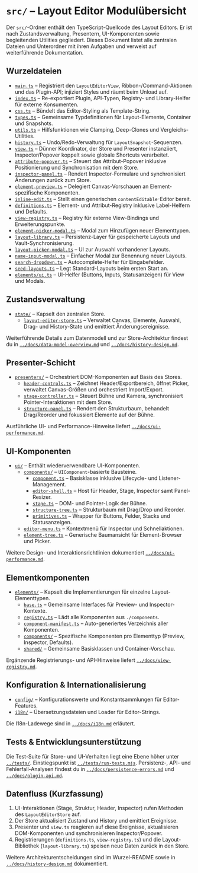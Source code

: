 # `src/` – Layout Editor Modulübersicht

Der `src/`-Ordner enthält den TypeScript-Quellcode des Layout Editors. Er ist nach Zustandsverwaltung, Presentern, UI-Komponenten sowie begleitenden Utilities gegliedert. Dieses Dokument listet alle zentralen Dateien und Unterordner mit ihren Aufgaben und verweist auf weiterführende Dokumentation.

## Wurzeldateien

- [`main.ts`](main.ts) – Registriert den `LayoutEditorView`, Ribbon-/Command-Aktionen und das Plugin-API; injiziert Styles und räumt beim Unload auf.
- [`index.ts`](index.ts) – Re-exportiert Plugin, API-Typen, Registry- und Library-Helfer für externe Konsumenten.
- [`css.ts`](css.ts) – Bündelt das Editor-Styling als Template-String.
- [`types.ts`](types.ts) – Gemeinsame Typdefinitionen für Layout-Elemente, Container und Snapshots.
- [`utils.ts`](utils.ts) – Hilfsfunktionen wie Clamping, Deep-Clones und Vergleichs-Utilities.
- [`history.ts`](history.ts) – Undo/Redo-Verwaltung für `LayoutSnapshot`-Sequenzen.
- [`view.ts`](view.ts) – Dünner Koordinator, der Store und Presenter instanziiert, Inspector/Popover koppelt sowie globale Shortcuts verarbeitet.
- [`attribute-popover.ts`](attribute-popover.ts) – Steuert das Attribut-Popover inklusive Positionierung und Synchronisation mit dem Store.
- [`inspector-panel.ts`](inspector-panel.ts) – Rendert Inspector-Formulare und synchronisiert Änderungen zurück zum Store.
- [`element-preview.ts`](element-preview.ts) – Delegiert Canvas-Vorschauen an Element-spezifische Komponenten.
- [`inline-edit.ts`](inline-edit.ts) – Stellt einen generischen `contentEditable`-Editor bereit.
- [`definitions.ts`](definitions.ts) – Element- und Attribut-Registry inklusive Label-Helfern und Defaults.
- [`view-registry.ts`](view-registry.ts) – Registry für externe View-Bindings und Erweiterungspunkte.
- [`element-picker-modal.ts`](element-picker-modal.ts) – Modal zum Hinzufügen neuer Elementtypen.
- [`layout-library.ts`](layout-library.ts) – Persistenz-Layer für gespeicherte Layouts und Vault-Synchronisierung.
- [`layout-picker-modal.ts`](layout-picker-modal.ts) – UI zur Auswahl vorhandener Layouts.
- [`name-input-modal.ts`](name-input-modal.ts) – Einfacher Modal zur Benennung neuer Layouts.
- [`search-dropdown.ts`](search-dropdown.ts) – Autocomplete-Helfer für Eingabefelder.
- [`seed-layouts.ts`](seed-layouts.ts) – Legt Standard-Layouts beim ersten Start an.
- [`elements/ui.ts`](elements/ui.ts) – UI-Helfer (Buttons, Inputs, Statusanzeigen) für View und Modals.

## Zustandsverwaltung

- [`state/`](state) – Kapselt den zentralen Store.
  - [`layout-editor-store.ts`](state/layout-editor-store.ts) – Verwaltet Canvas, Elemente, Auswahl, Drag- und History-State und emittiert Änderungsereignisse.

Weiterführende Details zum Datenmodell und zur Store-Architektur findest du in [`../docs/data-model-overview.md`](../docs/data-model-overview.md) und [`../docs/history-design.md`](../docs/history-design.md).

## Presenter-Schicht

- [`presenters/`](presenters) – Orchestriert DOM-Komponenten auf Basis des Stores.
  - [`header-controls.ts`](presenters/header-controls.ts) – Zeichnet Header/Exportbereich, öffnet Picker, verwaltet Canvas-Größen und orchestriert Import/Export.
  - [`stage-controller.ts`](presenters/stage-controller.ts) – Steuert Bühne und Kamera, synchronisiert Pointer-Interaktionen mit dem Store.
  - [`structure-panel.ts`](presenters/structure-panel.ts) – Rendert den Strukturbaum, behandelt Drag/Reorder und fokussiert Elemente auf der Bühne.

Ausführliche UI- und Performance-Hinweise liefert [`../docs/ui-performance.md`](../docs/ui-performance.md).

## UI-Komponenten

- [`ui/`](ui) – Enthält wiederverwendbare UI-Komponenten.
  - [`components/`](ui/components) – `UIComponent`-basierte Bausteine.
    - [`component.ts`](ui/components/component.ts) – Basisklasse inklusive Lifecycle- und Listener-Management.
    - [`editor-shell.ts`](ui/components/editor-shell.ts) – Host für Header, Stage, Inspector samt Panel-Resizer.
    - [`stage.ts`](ui/components/stage.ts) – DOM- und Pointer-Logik der Bühne.
    - [`structure-tree.ts`](ui/components/structure-tree.ts) – Strukturbaum mit Drag/Drop und Reorder.
    - [`primitives.ts`](ui/components/primitives.ts) – Wrapper für Buttons, Felder, Stacks und Statusanzeigen.
  - [`editor-menu.ts`](ui/editor-menu.ts) – Kontextmenü für Inspector und Schnellaktionen.
  - [`element-tree.ts`](ui/element-tree.ts) – Generische Baumansicht für Element-Browser und Picker.

Weitere Design- und Interaktionsrichtlinien dokumentiert [`../docs/ui-performance.md`](../docs/ui-performance.md).

## Elementkomponenten

- [`elements/`](elements) – Kapselt die Implementierungen für einzelne Layout-Elementtypen.
  - [`base.ts`](elements/base.ts) – Gemeinsame Interfaces für Preview- und Inspector-Kontexte.
  - [`registry.ts`](elements/registry.ts) – Lädt alle Komponenten aus `./components`.
  - [`component-manifest.ts`](elements/component-manifest.ts) – Auto-generiertes Verzeichnis aller Komponenten.
  - [`components/`](elements/components) – Spezifische Komponenten pro Elementtyp (Preview, Inspector, Defaults).
  - [`shared/`](elements/shared) – Gemeinsame Basisklassen und Container-Vorschau.

Ergänzende Registrierungs- und API-Hinweise liefert [`../docs/view-registry.md`](../docs/view-registry.md).

## Konfiguration & Internationalisierung

- [`config/`](config) – Konfigurationswerte und Konstantsammlungen für Editor-Features.
- [`i18n/`](i18n) – Übersetzungsdateien und Loader für Editor-Strings.

Die I18n-Ladewege sind in [`../docs/i18n.md`](../docs/i18n.md) erläutert.

## Tests & Entwicklungsunterstützung

Die Test-Suite für Store- und UI-Verhalten liegt eine Ebene höher unter [`../tests/`](../tests). Einstiegspunkt ist [`../tests/run-tests.mjs`](../tests/run-tests.mjs). Persistenz-, API- und Fehlerfall-Analysen findest du in [`../docs/persistence-errors.md`](../docs/persistence-errors.md) und [`../docs/plugin-api.md`](../docs/plugin-api.md).

## Datenfluss (Kurzfassung)

1. UI-Interaktionen (Stage, Struktur, Header, Inspector) rufen Methoden des `LayoutEditorStore` auf.
2. Der Store aktualisiert Zustand und History und emittiert Ereignisse.
3. Presenter und `view.ts` reagieren auf diese Ereignisse, aktualisieren DOM-Komponenten und synchronisieren Inspector/Popover.
4. Registrierungen (`definitions.ts`, `view-registry.ts`) und die Layout-Bibliothek (`layout-library.ts`) speisen neue Daten zurück in den Store.

Weitere Architekturentscheidungen sind im Wurzel-README sowie in [`../docs/history-design.md`](../docs/history-design.md) dokumentiert.
